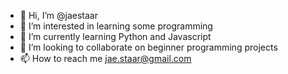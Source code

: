 - 👋 Hi, I’m @jaestaar
- 👀 I’m interested in learning some programming
- 🌱 I’m currently learning Python and Javascript
- 💞️ I’m looking to collaborate on beginner programming projects
- 📫 How to reach me jae.staar@gmail.com

<!---
jaestaar/jaestaar is a ✨ special ✨ repository because its `README.md` (this file) appears on your GitHub profile.
You can click the Preview link to take a look at your changes.
--->

